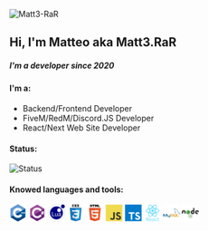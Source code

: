 <p align="left"><img src="https://komarev.com/ghpvc/?username=Matt3-RaR&label=Profile%20views&color=0e75b6&style=flat" alt="Matt3-RaR"/></p>

## Hi, I'm Matteo aka Matt3.RaR
##### I'm a developer since 2020

#### I'm a:

- Backend/Frontend Developer<br>
- FiveM/RedM/Discord.JS Developer<br>
- React/Next Web Site Developer<br>

#### Status:
![Status](https://github-readme-stats.vercel.app/api?username=Matt3-RaR&show_icons=true&theme=tokyonight)


#### Knowed languages and tools:
<p align="left">
  <img src="https://raw.githubusercontent.com/devicons/devicon/master/icons/cplusplus/cplusplus-original.svg" alt="cplusplus" width="30" height="30"/> 
  <img src="https://raw.githubusercontent.com/devicons/devicon/master/icons/csharp/csharp-original.svg" alt="csharp" width="30" height="30"/> 
  <img src="https://raw.githubusercontent.com/devicons/devicon/master/icons/lua/lua-original.svg" alt="lua" width="30" height="30"/> 
  
  <img src="https://raw.githubusercontent.com/devicons/devicon/master/icons/css3/css3-original-wordmark.svg" alt="css3" width="30" height="30"/> 
  <img src="https://raw.githubusercontent.com/devicons/devicon/master/icons/html5/html5-original-wordmark.svg" alt="html5" width="30" height="30"/> 
  <img src="https://raw.githubusercontent.com/devicons/devicon/master/icons/javascript/javascript-original.svg" alt="javascript" width="30" height="30"/>
  <img src="https://raw.githubusercontent.com/devicons/devicon/master/icons/typescript/typescript-original.svg" alt="typescript" width="30" height="30"/>
  
  <img src="https://raw.githubusercontent.com/devicons/devicon/master/icons/react/react-original-wordmark.svg" alt="react" width="30" height="30"/>
  <img src="https://raw.githubusercontent.com/devicons/devicon/master/icons/mysql/mysql-original-wordmark.svg" alt="mysql" width="30" height="30"/> 
  <img src="https://raw.githubusercontent.com/devicons/devicon/master/icons/nodejs/nodejs-original-wordmark.svg" alt="nodejs" width="30" height="30"/> 
</p>
